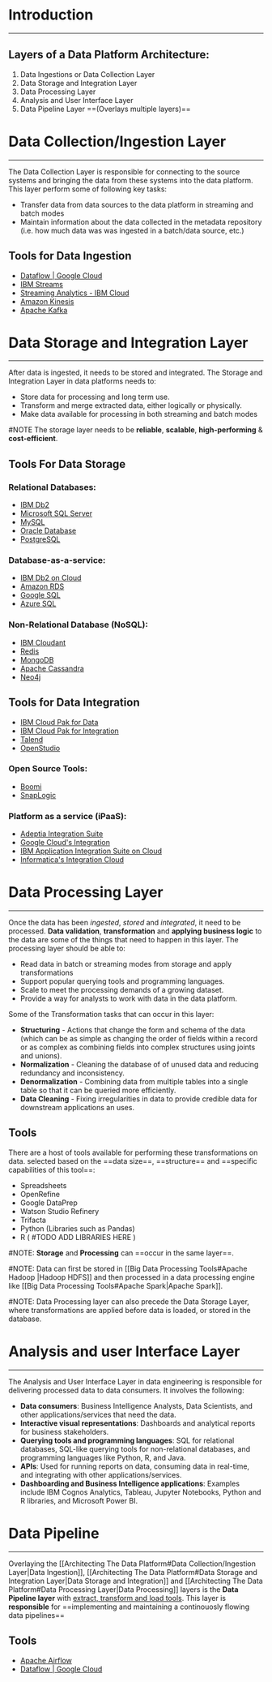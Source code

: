 # Introduction
---
## Layers of a Data Platform Architecture:
1. Data Ingestions or Data Collection Layer
2. Data Storage and Integration Layer
3. Data Processing Layer
4. Analysis and User Interface Layer
5.  Data Pipeline Layer ==(Overlays multiple layers)==

# Data Collection/Ingestion Layer
---
The Data Collection Layer is responsible for connecting to the source systems and bringing the data from these systems into the data platform. 
This layer perform some of following key tasks:
- Transfer data from data sources to the data platform in streaming and batch modes
- Maintain information about the data collected in the metadata repository (i.e. how much data was was ingested in a batch/data source, etc.)

## Tools for Data Ingestion
- [Dataflow | Google Cloud](https://cloud.google.com/dataflow)
- [IBM Streams](https://www.ibm.com/docs/en/streams/4.3.0?topic=welcome-introduction-streams)
- [Streaming Analytics - IBM Cloud](https://cloud.ibm.com/catalog/services/streaming-analytics)
- [Amazon Kinesis](https://aws.amazon.com/pm/kinesis/?trk=dc8c58e6-010d-4e9f-ac23-9b42ecc0c545&sc_channel=ps&ef_id=CjwKCAjwtNi0BhA1EiwAWZaANKmkWG0QvodDJ5jmzgI8KGYW9kTyz2GgxHmIwuXZsQec0O_eVP9kcBoC_akQAvD_BwE:G:s&s_kwcid=AL!4422!3!651510223194!e!!g!!amazon%20kinesis!19828206918!146491677985&gclid=CjwKCAjwtNi0BhA1EiwAWZaANKmkWG0QvodDJ5jmzgI8KGYW9kTyz2GgxHmIwuXZsQec0O_eVP9kcBoC_akQAvD_BwE)
- [Apache Kafka](https://kafka.apache.org/)

# Data Storage and Integration Layer
---
After data is ingested, it needs to be stored and integrated. 
The Storage and Integration Layer in data platforms needs to:
- Store data for processing and long term use.
- Transform and merge extracted data, either logically or physically.
- Make data available for processing in both streaming and batch modes

#NOTE The storage layer needs to be **reliable**, **scalable**, **high-performing** & **cost-efficient**.

## Tools For Data Storage
### Relational Databases:
- [IBM Db2](https://www.ibm.com/db2)
- [Microsoft SQL Server](https://www.microsoft.com/en-us/sql-server/sql-server-downloads)
- [MySQL](https://www.mysql.com/)
- [Oracle Database](https://www.oracle.com/database/)
- [PostgreSQL](https://www.postgresql.org/)

### Database-as-a-service:
- [IBM Db2 on Cloud](https://www.ibm.com/db2)
- [Amazon RDS](https://aws.amazon.com/free/database/?trk=f82aa888-030f-435f-a5c0-d0513a6b7aa8&sc_channel=ps&ef_id=CjwKCAjwtNi0BhA1EiwAWZaANC4r5v78jzv1HjIlk0Rrvbbtaxv7KI2eSzfgANxfekAKtW5WSlxJzBoClR8QAvD_BwE:G:s&s_kwcid=AL!4422!3!645155970885!e!!g!!amazon%20rds!19572078717!144705012425&gclid=CjwKCAjwtNi0BhA1EiwAWZaANC4r5v78jzv1HjIlk0Rrvbbtaxv7KI2eSzfgANxfekAKtW5WSlxJzBoClR8QAvD_BwE)
- [Google SQL](https://cloud.google.com/sql)
- [Azure SQL](https://azure.microsoft.com/en-us/products/azure-sql/database)

### Non-Relational Database (NoSQL):
- [IBM Cloudant](https://www.ibm.com/products/cloudant)
- [Redis](https://redis.io/)
- [MongoDB](https://www.mongodb.com/)
- [Apache Cassandra](https://cassandra.apache.org/_/index.html)
- [Neo4j](https://neo4j.com/)
## Tools for Data Integration
- [IBM Cloud Pak for Data](https://www.ibm.com/products/cloud-pak-for-data)
- [IBM Cloud Pak for Integration](https://www.ibm.com/products/cloud-pak-for-integration)
- [Talend](https://www.talend.com/)
- [OpenStudio](https://openstudio.net/)
### Open Source Tools:
- [Boomi](https://boomi.com/)
- [SnapLogic](https://www.snaplogic.com/)

### Platform as a service (iPaaS):
- [Adeptia Integration Suite](https://support.adeptia.com/hc/en-us/articles/207881013-Overview-of-Adeptia-Integration-Suite)
- [Google Cloud's Integration](https://cloud.google.com/application-integration/docs/overview)
- [IBM Application Integration Suite on Cloud](https://www.ibm.com/docs/en/ais/1.0.0?topic=overview-application-integration-suite)
- [Informatica's Integration Cloud](https://www.informatica.com/products/cloud-integration.html)

# Data Processing Layer
---
Once the data has been *ingested*, *stored* and *integrated*, it need to be processed. **Data validation**, **transformation** and **applying business logic** to the data are some of the things that need to happen in this layer.
The processing layer should be able to:
- Read data in batch or streaming modes from storage and apply transformations
- Support popular querying tools and programming languages.
- Scale to meet the processing demands of a growing dataset.
- Provide a way for analysts to work with data in the data platform.

Some of the Transformation tasks that can occur in this layer:
- **Structuring** - Actions that change the form and schema of the data (which can be as simple as changing the order of fields within a record or as complex as combining fields into complex structures using joints and unions).
- **Normalization** - Cleaning the database of of unused data and reducing redundancy and inconsistency.
- **Denormalization** - Combining data from multiple tables into a single table so that it can be queried more efficiently.
- **Data Cleaning** - Fixing irregularities in data to provide credible data for downstream applications an uses.

## Tools
There are a host of tools available for performing these transformations on data. selected based on the ==data size==, ==structure== and ==specific capabilities of this tool==:
- Spreadsheets
- OpenRefine
- Google DataPrep
- Watson Studio Refinery
- Trifacta
- Python (Libraries such as Pandas)
- R ( #TODO ADD LIBRARIES HERE )

#NOTE: **Storage** and **Processing** can ==occur in the same layer==.

#NOTE: Data can first be stored in [[Big Data Processing Tools#Apache Hadoop |Hadoop HDFS]] and then processed in a data processing engine like [[Big Data Processing Tools#Apache Spark|Apache Spark]].

#NOTE: Data Processing layer can also precede the Data Storage Layer, where transformations are applied before data is loaded, or stored in the database.


# Analysis and user Interface Layer
---
The Analysis and User Interface Layer in data engineering is responsible for delivering processed data to data consumers. It involves the following:

- **Data consumers**: Business Intelligence Analysts, Data Scientists, and other applications/services that need the data.
- **Interactive visual representations**: Dashboards and analytical reports for business stakeholders.
- **Querying tools and programming languages**: SQL for relational databases, SQL-like querying tools for non-relational databases, and programming languages like Python, R, and Java.
- **APIs**: Used for running reports on data, consuming data in real-time, and integrating with other applications/services.
- **Dashboarding and Business Intelligence applications**: Examples include IBM Cognos Analytics, Tableau, Jupyter Notebooks, Python and R libraries, and Microsoft Power BI.

# Data Pipeline
---
Overlaying the [[Architecting The Data Platform#Data Collection/Ingestion Layer|Data Ingestion]], [[Architecting The Data Platform#Data Storage and Integration Layer|Data Storage and Integration]] and [[Architecting The Data Platform#Data Processing Layer|Data Processing]] layers is the **Data Pipeline layer** with <ins>extract, transform and load tools</ins>. This layer is **responsible** for ==implementing and maintaining a continouosly flowing data pipelines==

## Tools
- [Apache Airflow](https://airflow.apache.org/)
- [Dataflow | Google Cloud](https://cloud.google.com/dataflow)